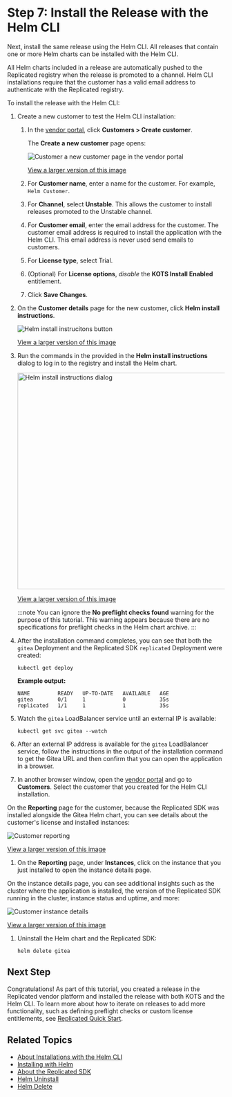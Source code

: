 # Step 7: Install the Release with the Helm CLI

Next, install the same release using the Helm CLI. All releases that contain one or more Helm charts can be installed with the Helm CLI.

All Helm charts included in a release are automatically pushed to the Replicated registry when the release is promoted to a channel. Helm CLI installations require that the customer has a valid email address to authenticate with the Replicated registry.  

To install the release with the Helm CLI:

1. Create a new customer to test the Helm CLI installation:

   1. In the [vendor portal](https://vendor.replicated.com), click **Customers > Create customer**.

      The **Create a new customer** page opens:

      ![Customer a new customer page in the vendor portal](/images/create-customer.png)

      [View a larger version of this image](/images/create-customer.png)

   1. For **Customer name**, enter a name for the customer. For example, `Helm Customer`.

   1. For **Channel**, select **Unstable**. This allows the customer to install releases promoted to the Unstable channel.

   1. For **Customer email**, enter the email address for the customer. The customer email address is required to install the application with the Helm CLI. This email address is never used send emails to customers.

   1. For **License type**, select Trial.

   1. (Optional) For **License options**, _disable_ the **KOTS Install Enabled** entitlement. 

   1. Click **Save Changes**.

1. On the **Customer details** page for the new customer, click **Helm install instructions**.

   ![Helm install instrucitons button](/images/tutorial-gitea-helm-customer-install-button.png)

   [View a larger version of this image](/images/tutorial-gitea-helm-customer-install-button.png)

1. Run the commands in the provided in the **Helm install instructions** dialog to log in to the registry and install the Helm chart.

   <img alt="Helm install instructions dialog" src="/images/tutorial-gitea-helm-install-instructions.png" width="500px"/>

   [View a larger version of this image](/images/tutorial-gitea-helm-install-instructions.png)

   :::note
   You can ignore the **No preflight checks found** warning for the purpose of this tutorial. This warning appears because there are no specifications for preflight checks in the Helm chart archive.
   :::

1. After the installation command completes, you can see that both the `gitea` Deployment and the Replicated SDK `replicated` Deployment were created:

   ```
   kubectl get deploy
   ```
   **Example output:**
   ```
   NAME         READY   UP-TO-DATE   AVAILABLE   AGE
   gitea        0/1     1            0           35s
   replicated   1/1     1            1           35s
   ```

1. Watch the `gitea` LoadBalancer service until an external IP is available:

   ```
   kubectl get svc gitea --watch
   ```

1. After an external IP address is available for the `gitea` LoadBalancer service, follow the instructions in the output of the installation command to get the Gitea URL and then confirm that you can open the application in a browser.

1. In another browser window, open the [vendor portal](https://vendor.replicated.com/) and go to **Customers**. Select the customer that you created for the Helm CLI installation.

  On the **Reporting** page for the customer, because the Replicated SDK was installed alongside the Gitea Helm chart, you can see details about the customer's license and installed instances:

  ![Customer reporting](/images/tutorial-gitea-helm-reporting.png)

  [View a larger version of this image](/images/tutorial-gitea-helm-reporting.png)

1. On the **Reporting** page, under **Instances**, click on the instance that you just installed to open the instance details page.

  On the instance details page, you can see additional insights such as the cluster where the application is installed, the version of the Replicated SDK running in the cluster, instance status and uptime, and more:

  ![Customer instance details](/images/tutorial-gitea-helm-instance.png)

  [View a larger version of this image](/images/tutorial-gitea-helm-instance.png)

1. Uninstall the Helm chart and the Replicated SDK:

   ```
   helm delete gitea
   ```

## Next Step

Congratulations! As part of this tutorial, you created a release in the Replicated vendor platform and installed the release with both KOTS and the Helm CLI. To learn more about how to iterate on releases to add more functionality, such as defining preflight checks or custom license entitlements, see [Replicated Quick Start](replicated-onboarding). 

## Related Topics

* [About Installations with the Helm CLI](/vendor/distributing-overview#helm)
* [Installing with Helm](/vendor/install-with-helm)
* [About the Replicated SDK](/vendor/replicated-sdk-overview)
* [Helm Uninstall](https://helm.sh/docs/helm/helm_uninstall/)
* [Helm Delete](https://helm.sh/docs/helm/helm_delete/)